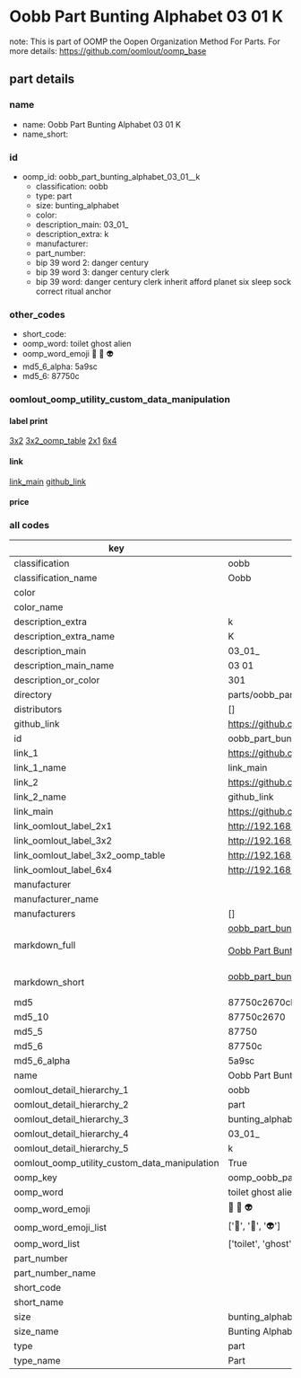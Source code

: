 # Oobb Part Bunting Alphabet 03 01  K  

note: This is part of OOMP the Oopen Organization Method For Parts. For more details: https://github.com/oomlout/oomp_base

##  part details





### name
* name: Oobb Part Bunting Alphabet 03 01  K
* name_short: 
### id
* oomp_id: oobb_part_bunting_alphabet_03_01__k
  * classification: oobb
  * type: part
  * size: bunting_alphabet
  * color: 
  * description_main: 03_01_
  * description_extra: k
  * manufacturer: 
  * part_number: 
  * bip 39 word 2: danger century
  * bip 39 word 3: danger century clerk
  * bip 39 word: danger century clerk inherit afford planet six sleep sock correct ritual anchor

### other_codes
* short_code: 
* oomp_word: toilet ghost alien
* oomp_word_emoji :toilet: :ghost: :alien:
* md5_6_alpha: 5a9sc
* md5_6: 87750c






### oomlout_oomp_utility_custom_data_manipulation
#### label print
[3x2](http://192.168.1.245:1112/?label=oomp%205a9sc)
[3x2_oomp_table](http://192.168.1.107:1112/?label=oomp%205a9sc)
[2x1](http://192.168.1.242:1112/?label=oomp%205a9sc)
[6x4](http://192.168.1.55:1112/?label=oomp%205a9sc)    

#### link

[link_main](https://github.com/oomlout/oomlout_oomp_current_version_messy/tree/main/parts/oobb_part_bunting_alphabet_03_01__k) [github_link](https://github.com/oomlout/oomlout_oomp_part_src/tree/main/parts/oobb_part_bunting_alphabet_03_01__k)                             

#### price







### all codes 
| key | value |  
| --- | --- |  
| classification | oobb |  
| classification_name | Oobb |  
| color |  |  
| color_name |  |  
| description_extra | k |  
| description_extra_name | K |  
| description_main | 03_01_ |  
| description_main_name | 03 01  |  
| description_or_color | 301 |  
| directory | parts/oobb_part_bunting_alphabet_03_01__k |  
| distributors | [] |  
| github_link | https://github.com/oomlout/oomlout_oomp_part_src/tree/main/parts/oobb_part_bunting_alphabet_03_01__k |  
| id | oobb_part_bunting_alphabet_03_01__k |  
| link_1 | https://github.com/oomlout/oomlout_oomp_current_version_messy/tree/main/parts/oobb_part_bunting_alphabet_03_01__k |  
| link_1_name | link_main |  
| link_2 | https://github.com/oomlout/oomlout_oomp_part_src/tree/main/parts/oobb_part_bunting_alphabet_03_01__k |  
| link_2_name | github_link |  
| link_main | https://github.com/oomlout/oomlout_oomp_current_version_messy/tree/main/parts/oobb_part_bunting_alphabet_03_01__k |  
| link_oomlout_label_2x1 | http://192.168.1.242:1112/?label=oomp%205a9sc |  
| link_oomlout_label_3x2 | http://192.168.1.245:1112/?label=oomp%205a9sc |  
| link_oomlout_label_3x2_oomp_table | http://192.168.1.107:1112/?label=oomp%205a9sc |  
| link_oomlout_label_6x4 | http://192.168.1.55:1112/?label=oomp%205a9sc |  
| manufacturer |  |  
| manufacturer_name |  |  
| manufacturers | [] |  
| markdown_full | [oobb_part_bunting_alphabet_03_01__k](https://github.com/oomlout/oomlout_oomp_current_version_messy/tree/main/parts/oobb_part_bunting_alphabet_03_01__k)<br>[](https://github.com/oomlout/oomlout_oomp_current_version_messy/tree/main/parts/oobb_part_bunting_alphabet_03_01__k)<br>[Oobb Part Bunting Alphabet 03 01  K](https://github.com/oomlout/oomlout_oomp_current_version_messy/tree/main/parts/oobb_part_bunting_alphabet_03_01__k)<br><br> |  
| markdown_short | [oobb_part_bunting_alphabet_03_01__k](https://github.com/oomlout/oomlout_oomp_current_version_messy/tree/main/parts/oobb_part_bunting_alphabet_03_01__k)<br><br> |  
| md5 | 87750c2670cb393a9782373c54c959bb |  
| md5_10 | 87750c2670 |  
| md5_5 | 87750 |  
| md5_6 | 87750c |  
| md5_6_alpha | 5a9sc |  
| name | Oobb Part Bunting Alphabet 03 01  K |  
| oomlout_detail_hierarchy_1 | oobb |  
| oomlout_detail_hierarchy_2 | part |  
| oomlout_detail_hierarchy_3 | bunting_alphabet |  
| oomlout_detail_hierarchy_4 | 03_01_ |  
| oomlout_detail_hierarchy_5 | k |  
| oomlout_oomp_utility_custom_data_manipulation | True |  
| oomp_key | oomp_oobb_part_bunting_alphabet_03_01__k |  
| oomp_word | toilet ghost alien |  
| oomp_word_emoji | :toilet: :ghost: :alien: |  
| oomp_word_emoji_list | [':toilet:', ':ghost:', ':alien:'] |  
| oomp_word_list | ['toilet', 'ghost', 'alien'] |  
| part_number |  |  
| part_number_name |  |  
| short_code |  |  
| short_name |  |  
| size | bunting_alphabet |  
| size_name | Bunting Alphabet |  
| type | part |  
| type_name | Part |  
